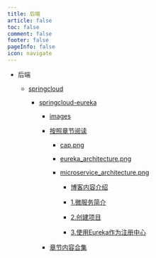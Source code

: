 ```yaml
---
title: 后端
article: false
toc: false
comment: false
footer: false
pageInfo: false
icon: navigate
---
```


- 后端

    - <a class="breadcrumb-link" href="springcloud">springcloud</a>

        - <a class="breadcrumb-link" href="springcloud/springcloud-eureka">springcloud-eureka</a>

            - <a class="breadcrumb-link" href="springcloud/springcloud-eureka/images">images</a>

            - <a class="breadcrumb-link" href="springcloud/springcloud-eureka/shardings">按照章节阅读</a>


                - <a class="breadcrumb-link" href="springcloud/springcloud-eureka/shardings/cap.png">cap.png</a>

                - <a class="breadcrumb-link" href="springcloud/springcloud-eureka/shardings/eureka_architecture.png">eureka_architecture.png</a>

                - <a class="breadcrumb-link" href="springcloud/springcloud-eureka/shardings/microservice_architecture.png">microservice_architecture.png</a>

                    - <a class="breadcrumb-link" href="springcloud/springcloud-eureka/shardings//springcloud-eureka-chapter-0.博客内容介绍.html">博客内容介绍</a>

                    - <a class="breadcrumb-link" href="springcloud/springcloud-eureka/shardings//springcloud-eureka-chapter-1.微服务简介.html">1.微服务简介</a>

                    - <a class="breadcrumb-link" href="springcloud/springcloud-eureka/shardings//springcloud-eureka-chapter-2.创建项目.html">2.创建项目</a>

                    - <a class="breadcrumb-link" href="springcloud/springcloud-eureka/shardings//springcloud-eureka-chapter-3.使用Eureka作为注册中心.html">3.使用Eureka作为注册中心</a>

            - <a class="breadcrumb-link" href="springcloud/springcloud-eureka/springcloud-eureka.html#intro">章节内容合集</a>
